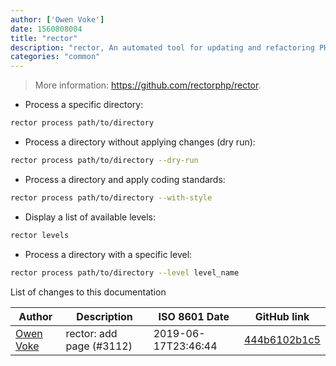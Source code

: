 ```yaml
---
author: ['Owen Voke']
date: 1560808004
title: "rector"
description: "rector, An automated tool for updating and refactoring PHP 5.3+ code."
categories: "common"
---
```

> More information: <https://github.com/rectorphp/rector>.

- Process a specific directory:

```bash
rector process path/to/directory
```

- Process a directory without applying changes (dry run):

```bash
rector process path/to/directory --dry-run
```

- Process a directory and apply coding standards:

```bash
rector process path/to/directory --with-style
```

- Display a list of available levels:

```bash
rector levels
```

- Process a directory with a specific level:

```bash
rector process path/to/directory --level level_name
```
List of changes to this documentation


Author | Description | ISO 8601 Date | GitHub link
------|-----|-----|-----
[Owen Voke](mailto:owzie123@gmail.com) | rector: add page (#3112) | 2019-06-17T23:46:44 | [444b6102b1c5](https://github.com/tldr-pages/tldr/commit/444b6102b1c58655b4eec6f3de12fc5ef6765ad7)

